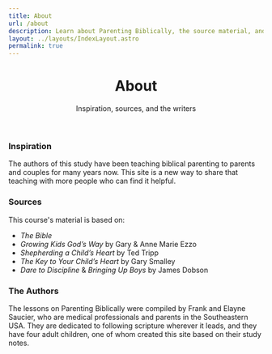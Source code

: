 ```yaml
---
title: About
url: /about
description: Learn about Parenting Biblically, the source material, and the writers.
layout: ../layouts/IndexLayout.astro
permalink: true
---
```


<header class="tac">
  <h1 class="mega">About</h1>
  <p class="attention-grabber">Inspiration, sources, and the writers</p>
</header>

### Inspiration

The authors of this study have been teaching biblical parenting to parents and couples for many years now. This site is a new way to share that teaching with more people who can find it helpful.

### Sources

This course's material is based on:

- _The Bible_
- _Growing Kids God’s Way_ by Gary & Anne Marie Ezzo
- _Shepherding a Child’s Heart_ by Ted Tripp
- _The Key to Your Child’s Heart_ by Gary Smalley
- _Dare to Discipline_ & _Bringing Up Boys_ by James Dobson

### The Authors

The lessons on Parenting Biblically were compiled by Frank and Elayne Saucier, who are medical professionals and parents in the Southeastern USA. They are dedicated to following scripture wherever it leads, and they have four adult children, one of whom created this site based on their study notes.
